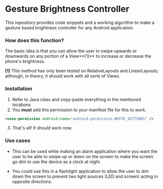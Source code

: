 # Gesture Brightness Controller 

This repository provides code snippets and a working algorithm to make a gesture based brightness controller for any Android application. 

### How does this function? 

The basic idea is that you can allow the user to swipe upwards or downwards on any portion of a View**[1]** to increase or decrease the phone's brightness. 

**[1]** This method has only been tested on RelativeLayouts and LinearLayouts; although, in theory, it should work with all sorts of Views.

### Installation

1. Refer to Java class and copy-paste everything in the mentioned locations
2. You **must** add this permission to your manifest file for this to work. 

  ```xml
  <uses-permission android:name="android.permission.WRITE_SETTINGS" />
  ```

3. That's all! It should work now.

### Use cases 

* This can be used while making an alarm application where you want the user to be able to swipe up or down on the screen to make the screen go dim to use the device as a clock at night.

* You could use this in a flashlight application to allow the user to dim down the screen to prevent two light sources (LED and screen) acting in opposite directions.
